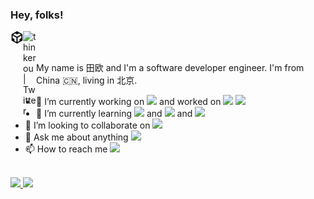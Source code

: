 ### Hey, folks! 

<a href="https://thinkerou.com">
  <img align="left" alt="thinkerou | Website" width="20px" src="https://raw.githubusercontent.com/anuraghazra/anuraghazra/master/assets/codesandbox.svg" />
</a>
<a href="https://twitter.com/thinkerou">
  <img align="left" alt="thinkerou | Twitter" width="21px" src="https://raw.githubusercontent.com/anuraghazra/anuraghazra/master/assets/twitter.svg" />
</a>

<br />
<br />

My name is 田欧 and I'm a software developer engineer. I'm from China 🇨🇳, living in 北京.

- 🔭 I’m currently working on [<img width="24px" src="https://static.yximgs.com/udata/pkg/WEB-LIVE/kwai_icon.8f6787d8.ico" />](https://www.kuaishou.com) and worked on [<img width="80px" src="https://www.baidu.com/img/PCtm_d9c8750bed0b3c7d089fa7d55720d6cf.png" />](https://www.baidu.com/) [<img width="24px" src="https://www.sogou.com/images/logo/new/favicon.ico?v=4" />](https://www.sogou.com/)
- 🌱 I’m currently learning [<img width="25" src="https://upload.wikimedia.org/wikipedia/en/thumb/3/30/Java_programming_language_logo.svg/80px-Java_programming_language_logo.svg.png" />](https://en.wikipedia.org/wiki/Java_(programming_language)) and [<img width="45px" src="https://golang.google.cn/lib/godoc/images/go-logo-blue.svg" />](https://golang.google.cn) and [<img width="30px" src="https://www.rust-lang.org/static/images/rust-logo-blk.svg" />](https://www.rust-lang.org/)
- 👯 I’m looking to collaborate on [<img width="28px" src="https://gin-gonic.com/favicons/favicon.ico" />](https://github.com/gin-gonic)
- 💬 Ask me about anything [<img width="25px" src="https://github.githubassets.com/favicons/favicon.svg" />](https://github.com/thinkerou/thinkerou/discussions)
- 📫 How to reach me [<img width="60px" src="https://ssl.gstatic.com/ui/v1/icons/mail/rfr/logo_gmail_lockup_default_1x_r2.png" />](thinkerou@gmail.com)

<br />

<a href="https://github.com/thinkerou/github-readme-stats" title="Go to Source">
  <img height=180 src="https://github-readme-stats.anuraghazra1.vercel.app/api?username=thinkerou&show_icons=true&include_all_commits=true&theme=flag-india">
</a>
<a href="https://github.com/anuraghazra/github-readme-stats">
  <img height=180 src="https://github-readme-stats.anuraghazra1.vercel.app/api/top-langs/?username=thinkerou&layout=compact&theme=flag-india" />
</a>

<!--
**thinkerou/thinkerou** is a ✨ _special_ ✨ repository because its `README.md` (this file) appears on your GitHub profile.

Here are some ideas to get you started:

- 🔭 I’m currently working on ...
- 🌱 I’m currently learning ...
- 👯 I’m looking to collaborate on ...
- 🤔 I’m looking for help with ...
- 💬 Ask me about ...
- 📫 How to reach me: ...
- 😄 Pronouns: ...
- ⚡ Fun fact: ...
-->
